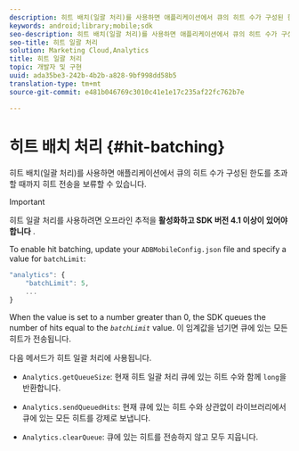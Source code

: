 ```yaml
---
description: 히트 배치(일괄 처리)를 사용하면 애플리케이션에서 큐의 히트 수가 구성된 한도를 초과할 때까지 히트 전송을 보류할 수 있습니다.
keywords: android;library;mobile;sdk
seo-description: 히트 배치(일괄 처리)를 사용하면 애플리케이션에서 큐의 히트 수가 구성된 한도를 초과할 때까지 히트 전송을 보류할 수 있습니다.
seo-title: 히트 일괄 처리
solution: Marketing Cloud,Analytics
title: 히트 일괄 처리
topic: 개발자 및 구현
uuid: ada35be3-242b-4b2b-a828-9bf998dd58b5
translation-type: tm+mt
source-git-commit: e481b046769c3010c41e1e17c235af22fc762b7e

---
```



# 히트 배치 처리 {#hit-batching}

히트 배치(일괄 처리)를 사용하면 애플리케이션에서 큐의 히트 수가 구성된 한도를 초과할 때까지 히트 전송을 보류할 수 있습니다.

>[!IMPORTANT]
>
>히트 일괄 처리를 사용하려면 오프라인 추적을 **활성화하고 SDK 버전 4.1 이상이 있어야 합니다** .

To enable hit batching, update your `ADBMobileConfig.json` file and specify a value for `batchLimit`:

```js
"analytics": {
    "batchLimit": 5,
    ...
}
```

When the value is set to a number greater than 0, the SDK queues the number of hits equal to the *`batchLimit`* value. 이 임계값을 넘기면 큐에 있는 모든 히트가 전송됩니다.

다음 메서드가 히트 일괄 처리에 사용됩니다.

* `Analytics.getQueueSize`: 현재 히트 일괄 처리 큐에 있는 히트 수와 함께 `long`을 반환합니다.

* `Analytics.sendQueuedHits`: 현재 큐에 있는 히트 수와 상관없이 라이브러리에서 큐에 있는 모든 히트를 강제로 보냅니다.
* `Analytics.clearQueue`: 큐에 있는 히트를 전송하지 않고 모두 지웁니다.

